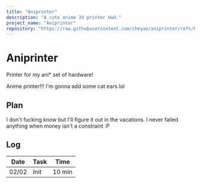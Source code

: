 ```yaml
---
title: "Aniprinter"
description: "A cute anime 3d printer UwU."
project_name: "Aniprinter"
repository: "https://raw.githubusercontent.com/cheyao/aniprinter/refs/heads/main/JOURNAL.md"
---
```

# Aniprinter

Printer for my ani* set of hardware!

Anime printer!!! I'm gonna add some cat ears lol

## Plan

I don't fucking know but I'll figure it out in the vacations. I never failed anything when money isn't a constraint :P

## Log

| Date  | Task | Time   |
| ----- | ---- | ----   |
| 02/02 | Init | 10 min |


